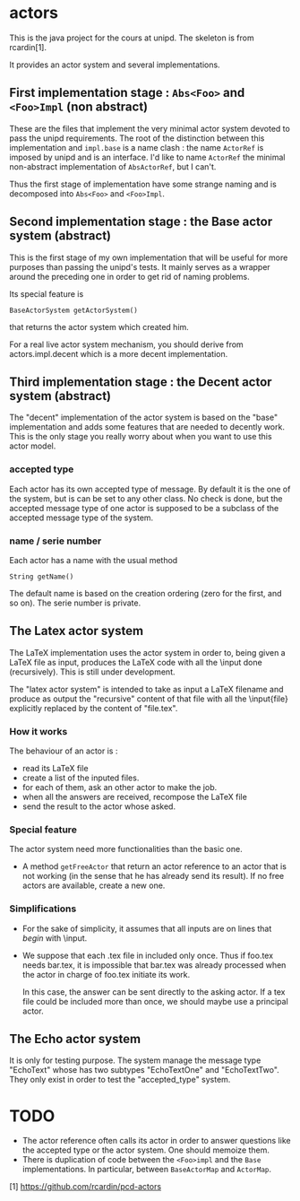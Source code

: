 # actors

This is the java project for the cours at unipd. The skeleton is from rcardin[1].

It provides an actor system and several implementations.

## First implementation stage : `Abs<Foo>` and `<Foo>Impl` (non abstract)

These are the files that implement the very minimal actor system devoted to pass the unipd requirements. The root of the distinction between this implementation and `impl.base` is a name clash : the name `ActorRef` is imposed by unipd and is an interface. I'd like to name `ActorRef` the minimal non-abstract implementation of `AbsActorRef`, but I can't.

Thus the first stage of implementation have some strange naming and is decomposed into `Abs<Foo>` and `<Foo>Impl`.

## Second implementation stage : the Base actor system (abstract)

This is the first stage of my own implementation that will be useful for more purposes than passing the unipd's tests. It mainly serves as a wrapper around the preceding one in order to get rid of naming problems.

Its special feature is

    BaseActorSystem getActorSystem()

that returns the actor system which created him.

For a real live actor system mechanism, you should derive from actors.impl.decent which is a more decent implementation.

## Third implementation stage : the Decent actor system (abstract)

The "decent" implementation of the actor system is based on the "base" implementation and adds some features that are needed to decently work. This is the only stage you really worry about when you want to use this actor model.

### accepted type

Each actor has its own accepted type of message. By default it is the one of the system, but is can be set to any other class. No check is done, but the accepted message type of one actor is supposed to be a subclass of the accepted message type of the system.

### name / serie number

Each actor has a name with the usual method

    String getName()

The default name is based on the creation ordering (zero for the first, and so on). The serie number is private.


## The Latex actor system

The LaTeX implementation uses the actor system in order to, being given a LaTeX file as input, produces the LaTeX code with all the \input done (recursively). 
    This is still under development.

The "latex actor system" is intended to take as input a LaTeX filename and produce as output the "recursive" content of that file with all the \input{file} explicitly replaced by the content of "file.tex".

### How it works

The behaviour of an actor is :

- read its LaTeX file
- create a list of the inputed files.
- for each of them, ask an other actor to make the job.
- when all the answers are received, recompose the LaTeX file
- send the result to the actor whose asked.

### Special feature

The actor system need more functionalities than the basic one.

- A method `getFreeActor` that return an actor reference to an actor that is not working (in the sense that he has already send its result). If no free actors are available, create a new one.

### Simplifications

* For the sake of simplicity, it assumes that all inputs are on lines that _begin_ with \input.


* We suppose that each .tex file in included only once. Thus if foo.tex needs bar.tex, it is impossible that bar.tex was already processed when the actor in charge of foo.tex initiate its work.

    In this case, the answer can be sent directly to the asking actor. 
    If a tex file could be included more than once, we should maybe use a principal actor.


## The Echo actor system

It is only for testing purpose. The system manage the message type "EchoText" whose has two subtypes "EchoTextOne" and "EchoTextTwo". They only exist in order to test the "accepted_type" system.


# TODO

* The actor reference often calls its actor in order to answer questions like the accepted type or the actor system. One should memoize them.
* There is duplication of code between the `<Foo>impl` and the `Base` implementations. In particular, between `BaseActorMap` and `ActorMap`.


[1] https://github.com/rcardin/pcd-actors
